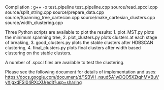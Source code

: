 Compilation : g++ -o test_pipeline test_pipeline.cpp source/read_spccl.cpp source/split_string.cpp source/prepare_data.cpp source/Spanning_tree_cartesian.cpp source/make_cartesian_clusters.cpp source/width_clustering.cpp 

Three Python scripts are available to plot the results: 1. plot_MST.py plots the minimum spanning tree, 2. plot_clusters.py plots clusters at each stage of breaking, 3. good_clusters.py plots the stable clusters after HDBSCAN clustering, 4. final_clusters.py plots final clusters after width based clustering on the stable clusters.

A number of .spccl files are available to test the clustering.

Please see the following document for details of implementation and uses: https://docs.google.com/document/d/1SBVH_nsud5A1wDQO5XZtqhMVBuVyXigxdFSI04RXcXU/edit?usp=sharing
